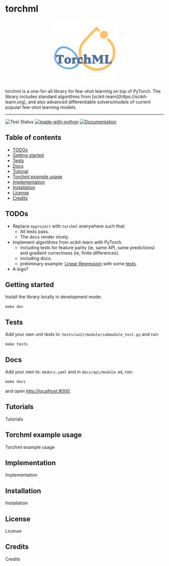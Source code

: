 # torchml


<div>
  <p align="center">
    <img src="docs/assets/images/logo.png" height="200"> 
  </p>
</div>
 torchml is a one-for-all library for few-shot learning on top of PyTorch. The library includes standard algorithms from [scikit-learn](https://scikit-learn.org), and also advanced differentiable solvers/models of current popular few-shot learning models.

--------------------------------------------------------------------------------

![Test Status](https://github.com/learnables/torchml/workflows/Testing/badge.svg?branch=master)
[![made-with-python](https://img.shields.io/badge/-Python-blue)](https://www.python.org/)
[![Documentation](https://img.shields.io/badge/-Documentation-red)](https://github.com/learnables/torchml)

## Table of contents
- [TODOs](#todos)
- [Getting started](#getting-started)
- [Tests](#tests)
- [Docs](#docs)
- [Tutorial](#tutorials)
- [Torchml example usage](#torchml-example-usage)
- [Implementation](#implementation)
- [Installation](#installation)
- [License](#license)
- [Credits](#credits)



## TODOs

* Replace `myproject` with `torchml` everywhere such that:
    * All tests pass.
    * The docs render nicely.
* Implement algorithms from scikit-learn with PyTorch.
    * including tests for feature parity (ie, same API, same predictions) and gradient correctness (ie, finite differences).
    * including docs.
    * preliminary example: [Linear Regression](torchml/linear_model/linear_regression.py) with some [tests](tests/unit/linear_model/linear_regression_tests.py).
* A logo?

## Getting started

Install the library locally in development mode:

```
make dev
```

## Tests

Add your own unit tests in: `tests/unit/module/submodule_test.py` and run:

```
make tests
```

## Docs

Add your own to: `mkdocs.yaml` and in `docs/api/module.md`, run:

```
make docs
```

and open [http://localhost:8000](http://localhost:8000).

## Tutorials

Tutorials

## Torchml example usage

Torchml example usage

## Implementation

Implementation

## Installation

Installation

## License

License

## Credits

Credits

